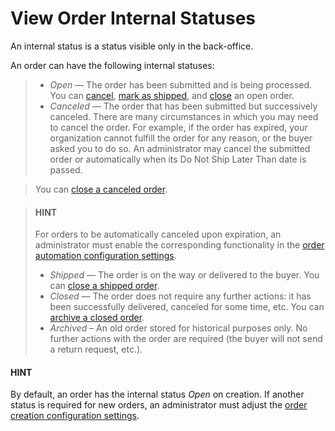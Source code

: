 <a id="doc-orders-statuses-internal"></a>

# View Order Internal Statuses

An internal status is a status visible only in the back-office.

An order can have the following internal statuses:

> * *Open* — The order has been submitted and is being processed. You can [cancel](control.md#doc-orders-actions-cancel), [mark as shipped](control.md#doc-orders-actions-mark-shipped), and [close](control.md#doc-orders-actions-close) an open order.
> * *Canceled* — The order that has been submitted but successively canceled. There are many circumstances in which you may need to cancel the order. For example, if the order has expired, your organization cannot fulfill the order for any reason, or the buyer asked you to do so. An administrator may cancel the submitted order or automatically when its Do Not Ship Later Than date is passed.

>   You can [close a canceled order](control.md#doc-orders-actions-close).

>   #### HINT
>   For orders to be automatically canceled upon expiration, an administrator must enable the corresponding functionality in the [order automation configuration settings](../../system/configuration/commerce/orders/global-order-automation.md#configuration-commerce-orders).
> * *Shipped* — The order is on the way or delivered to the buyer. You can [close a shipped order](control.md#doc-orders-actions-close).
> * *Closed* — The order does not require any further actions: it has been successfully delivered, canceled for some time, etc. You can [archive a closed order](control.md#doc-orders-actions-archive).
> * *Archived* – An old order stored for historical purposes only. No further actions with the order are required (the buyer will not send a return request, etc.).

#### HINT
By default, an order has the internal status *Open* on creation. If another status is required for new orders, an administrator must adjust the [order creation configuration settings](../../system/configuration/commerce/orders/global-order-automation.md#configuration-commerce-orders).
